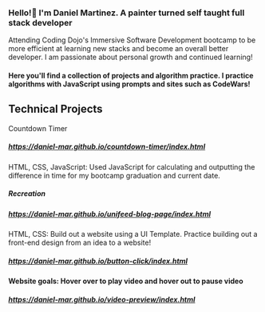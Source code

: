 ### Hello!👋 I'm Daniel Martinez. A painter turned self taught full stack developer
Attending Coding Dojo's Immersive Software Development bootcamp to be more efficient at learning new stacks and become an overall better developer. I am passionate about personal growth and continued learning!

#### Here you'll find a collection of projects and algorithm practice. I practice algorithms with JavaScript using prompts and sites such as CodeWars!

## Technical Projects
Countdown Timer
##### https://daniel-mar.github.io/countdown-timer/index.html
HTML, CSS, JavaScript: Used JavaScript for calculating and outputting the difference in time for my bootcamp graduation and current date.
##### Recreation
##### https://daniel-mar.github.io/unifeed-blog-page/index.html
HTML, CSS: Build out a website using a UI Template. Practice building out a front-end design from an idea to a website!

##### https://daniel-mar.github.io/button-click/index.html
#### Website goals: Hover over to play video and hover out to pause video 
##### https://daniel-mar.github.io/video-preview/index.html

<!--
**daniel-mar/daniel-mar** is a ✨ _special_ ✨ repository because its `README.md` (this file) appears on your GitHub profile.

Here are some ideas to get you started:

- 🔭 I’m currently working on ...
- 🌱 I’m currently learning ...
- 👯 I’m looking to collaborate on ...
- 🤔 I’m looking for help with ...
- 💬 Ask me about ...
- 📫 How to reach me: ...
- 😄 Pronouns: ...
- ⚡ Fun fact: ...
-->
